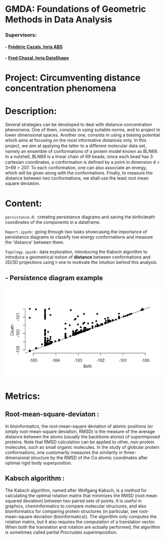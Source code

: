 # GMDA: Foundations of Geometric Methods in Data Analysis
### Supervisors:
#### - [Frédéric Cazals, Inria ABS](https://team.inria.fr/abs/team-members/homepage-frederic-cazals/)
#### - [Fred Chazal, Inria DataShape](https://geometrica.saclay.inria.fr/team/Fred.Chazal/)

# Project: Circumventing distance concentration phenomena

# Description:
Several strategies can be developed to deal with distance concentration phenomena. One of them, consists in using suitable norms, and to project to lower dimensional spaces. Another one, consists in using a biasing potential which aims at focusing on the most informative distances only. In this project, we aim at applying the latter to a diﬀerent molecular data set, namely an ensemble of conformations of a protein model known as BLN69. In a nutshell, BLN69 is a linear chain of 69 beads; since each bead has 3 cartesian coordinates, a conformation is deﬁned by a point in dimension d = 3×69 = 207. To each conformation, one can also associate an energy, which will be given along with the conformations. Finally, to measure the distance between two conformations, we shall use the least root mean square deviation.

# Content:
`persistance.R:` cretating persistance diagrams and saving the birth/death coordinates of the components in a dataframe.

`Report.ipynb:` going through two tasks showcasing the importance of persistance diagrams to classify low energy conformations and measure the 'distance' between them.

`Topology.ipynb:` data exploration, introducing the Kabsch algorithm to introduce a geometrical notion of __distance__ between conformations and 2D/3D projections using t-sne to motivate the intuition behind this analysis.

## - Persistence diagram example
![Persistence diagram example](https://github.com/AlaaMahi/GMDA/blob/master/Persistance.jpeg "Persistence diagram example")

# Metrics:
## Root-mean-square-deviaton :
In bioinformatics, the root-mean-square deviation of atomic positions (or simply root-mean-square deviation, RMSD) is the measure of the average distance between the atoms (usually the backbone atoms) of superimposed proteins. Note that RMSD calculation can be applied to other, non-protein molecules, such as small organic molecules. In the study of globular protein conformations, one customarily measures the similarity in three-dimensional structure by the RMSD of the Cα atomic coordinates after optimal rigid body superposition.

## Kabsch algorithm :
The Kabsch algorithm, named after Wolfgang Kabsch, is a method for calculating the optimal rotation matrix that minimizes the RMSD (root mean squared deviation) between two paired sets of points. It is useful in graphics, cheminformatics to compare molecular structures, and also bioinformatics for comparing protein structures (in particular, see root-mean-square deviation (bioinformatics)). The algorithm only computes the rotation matrix, but it also requires the computation of a translation vector. When both the translation and rotation are actually performed, the algorithm is sometimes called partial Procrustes superimposition.
